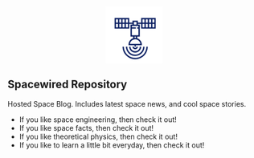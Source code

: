 <p align="center">
<img align="center"  src="https://github.com/spacewired/spacewired.github.io/blob/master/assets/img/icons/apple-icon-114x114.png">
  </p>
  
## Spacewired Repository

Hosted Space Blog. Includes latest space news, and cool space stories. 

- If you like space engineering, then check it out!
- If you like space facts, then check it out!
- If you like theoretical physics, then check it out!
- If you like to learn a little bit everyday, then check it out!
